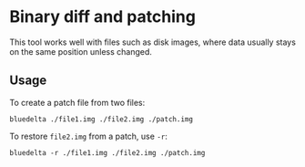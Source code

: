 # Binary diff and patching

This tool works well with files such as disk images, where data usually stays
on the same position unless changed.

## Usage

To create a patch file from two files:

```
bluedelta ./file1.img ./file2.img ./patch.img
```

To restore `file2.img` from a patch, use `-r`:

```
bluedelta -r ./file1.img ./file2.img ./patch.img
```
